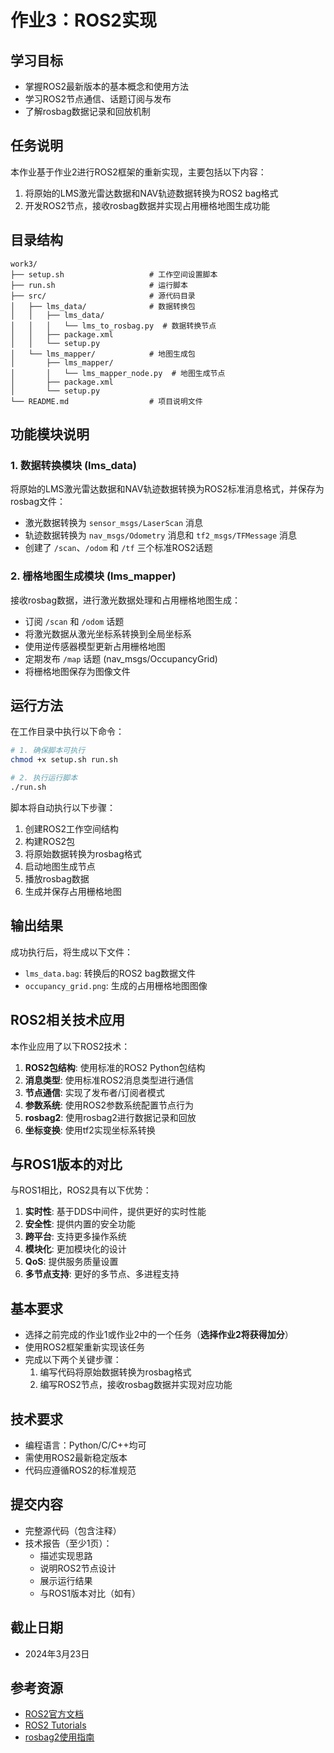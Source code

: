 # 作业3：ROS2实现

## 学习目标
- 掌握ROS2最新版本的基本概念和使用方法
- 学习ROS2节点通信、话题订阅与发布
- 了解rosbag数据记录和回放机制

## 任务说明

本作业基于作业2进行ROS2框架的重新实现，主要包括以下内容：

1. 将原始的LMS激光雷达数据和NAV轨迹数据转换为ROS2 bag格式
2. 开发ROS2节点，接收rosbag数据并实现占用栅格地图生成功能

## 目录结构

```
work3/
├── setup.sh                   # 工作空间设置脚本
├── run.sh                     # 运行脚本
├── src/                       # 源代码目录
│   ├── lms_data/              # 数据转换包
│   │   ├── lms_data/
│   │   │   └── lms_to_rosbag.py  # 数据转换节点
│   │   ├── package.xml
│   │   └── setup.py
│   └── lms_mapper/            # 地图生成包
│       ├── lms_mapper/
│       │   └── lms_mapper_node.py  # 地图生成节点
│       ├── package.xml
│       └── setup.py
└── README.md                  # 项目说明文件
```

## 功能模块说明

### 1. 数据转换模块 (lms_data)

将原始的LMS激光雷达数据和NAV轨迹数据转换为ROS2标准消息格式，并保存为rosbag文件：

- 激光数据转换为 `sensor_msgs/LaserScan` 消息
- 轨迹数据转换为 `nav_msgs/Odometry` 消息和 `tf2_msgs/TFMessage` 消息
- 创建了 `/scan`、`/odom` 和 `/tf` 三个标准ROS2话题

### 2. 栅格地图生成模块 (lms_mapper)

接收rosbag数据，进行激光数据处理和占用栅格地图生成：

- 订阅 `/scan` 和 `/odom` 话题
- 将激光数据从激光坐标系转换到全局坐标系
- 使用逆传感器模型更新占用栅格地图
- 定期发布 `/map` 话题 (nav_msgs/OccupancyGrid)
- 将栅格地图保存为图像文件

## 运行方法

在工作目录中执行以下命令：

```bash
# 1. 确保脚本可执行
chmod +x setup.sh run.sh

# 2. 执行运行脚本
./run.sh
```

脚本将自动执行以下步骤：
1. 创建ROS2工作空间结构
2. 构建ROS2包
3. 将原始数据转换为rosbag格式
4. 启动地图生成节点
5. 播放rosbag数据
6. 生成并保存占用栅格地图

## 输出结果

成功执行后，将生成以下文件：
- `lms_data.bag`: 转换后的ROS2 bag数据文件
- `occupancy_grid.png`: 生成的占用栅格地图图像

## ROS2相关技术应用

本作业应用了以下ROS2技术：

1. **ROS2包结构**: 使用标准的ROS2 Python包结构
2. **消息类型**: 使用标准ROS2消息类型进行通信
3. **节点通信**: 实现了发布者/订阅者模式
4. **参数系统**: 使用ROS2参数系统配置节点行为
5. **rosbag2**: 使用rosbag2进行数据记录和回放
6. **坐标变换**: 使用tf2实现坐标系转换

## 与ROS1版本的对比

与ROS1相比，ROS2具有以下优势：

1. **实时性**: 基于DDS中间件，提供更好的实时性能
2. **安全性**: 提供内置的安全功能
3. **跨平台**: 支持更多操作系统
4. **模块化**: 更加模块化的设计
5. **QoS**: 提供服务质量设置
6. **多节点支持**: 更好的多节点、多进程支持

## 基本要求
- 选择之前完成的作业1或作业2中的一个任务（**选择作业2将获得加分**）
- 使用ROS2框架重新实现该任务
- 完成以下两个关键步骤：
  1. 编写代码将原始数据转换为rosbag格式
  2. 编写ROS2节点，接收rosbag数据并实现对应功能

## 技术要求
- 编程语言：Python/C/C++均可
- 需使用ROS2最新稳定版本
- 代码应遵循ROS2的标准规范

## 提交内容
- 完整源代码（包含注释）
- 技术报告（至少1页）：
  - 描述实现思路
  - 说明ROS2节点设计
  - 展示运行结果
  - 与ROS1版本对比（如有）

## 截止日期
- 2024年3月23日

## 参考资源
- [ROS2官方文档](https://docs.ros.org/en/humble/index.html)
- [ROS2 Tutorials](https://docs.ros.org/en/humble/Tutorials.html)
- [rosbag2使用指南](https://docs.ros.org/en/humble/Tutorials/Ros2bag/Recording-And-Playing-Back-Data.html)


